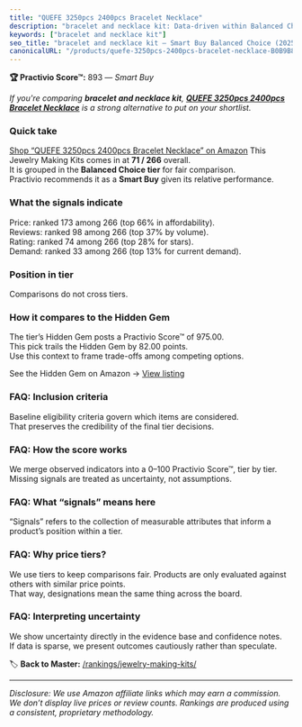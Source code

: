 ```yaml
---
title: "QUEFE 3250pcs 2400pcs Bracelet Necklace"
description: "bracelet and necklace kit: Data-driven within Balanced Choice ranking using the Practivio Score™. Positioned by quality, value, demand, findability, momentum."
keywords: ["bracelet and necklace kit"]
seo_title: "bracelet and necklace kit — Smart Buy Balanced Choice (2025)"
canonicalURL: "/products/quefe-3250pcs-2400pcs-bracelet-necklace-B0B9B8JM29/"
---
```


**🏆 Practivio Score™:** 893 — _Smart Buy_


*If you're comparing **bracelet and necklace kit**, **[QUEFE 3250pcs 2400pcs Bracelet Necklace](https://www.amazon.com/dp/B0B9B8JM29?tag=practivio-20)** is a strong alternative to put on your shortlist.*
### Quick take
[Shop “QUEFE 3250pcs 2400pcs Bracelet Necklace” on Amazon](https://www.amazon.com/dp/B0B9B8JM29?tag=practivio-20)
This Jewelry Making Kits comes in at **71 / 266** overall.  
It is grouped in the **Balanced Choice tier** for fair comparison.  
Practivio recommends it as a **Smart Buy** given its relative performance.

### What the signals indicate
Price: ranked 173 among 266 (top 66% in affordability).  
Reviews: ranked 98 among 266 (top 37% by volume).  
Rating: ranked 74 among 266 (top 28% for stars).  
Demand: ranked 33 among 266 (top 13% for current demand).

### Position in tier
Comparisons do not cross tiers.

### How it compares to the Hidden Gem
The tier’s Hidden Gem posts a Practivio Score™ of 975.00.  
This pick trails the Hidden Gem by 82.00 points.  
Use this context to frame trade-offs among competing options.  

See the Hidden Gem on Amazon → [View listing](https://www.amazon.com/dp/B07M6CDS77?tag=practivio-20)

### FAQ: Inclusion criteria
Baseline eligibility criteria govern which items are considered.  
That preserves the credibility of the final tier decisions.

### FAQ: How the score works
We merge observed indicators into a 0–100 Practivio Score™, tier by tier.  
Missing signals are treated as uncertainty, not assumptions.

### FAQ: What “signals” means here
“Signals” refers to the collection of measurable attributes that inform a product’s position within a tier.

### FAQ: Why price tiers?
We use tiers to keep comparisons fair. Products are only evaluated against others with similar price points.  
That way, designations mean the same thing across the board.

### FAQ: Interpreting uncertainty
We show uncertainty directly in the evidence base and confidence notes.  
If data is sparse, we present outcomes cautiously rather than speculate.


🏷️ **Back to Master:** [/rankings/jewelry-making-kits/](/rankings/jewelry-making-kits/)

---
_Disclosure: We use Amazon affiliate links which may earn a commission. We don’t display live prices or review counts. Rankings are produced using a consistent, proprietary methodology._
